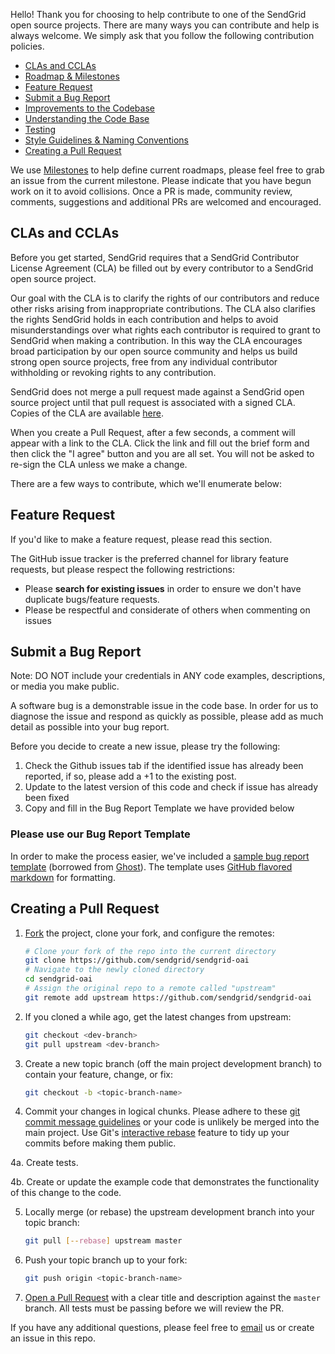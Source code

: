 Hello! Thank you for choosing to help contribute to one of the SendGrid open source projects. There are many ways you can contribute and help is always welcome.  We simply ask that you follow the following contribution policies.

- [CLAs and CCLAs](#cla)
- [Roadmap & Milestones](#roadmap)
- [Feature Request](#feature-request)
- [Submit a Bug Report](#submit-a-bug-report)
- [Improvements to the Codebase](#improvements-to-the-codebase)
- [Understanding the Code Base](#understanding-the-codebase)
- [Testing](#testing)
- [Style Guidelines & Naming Conventions](#style-guidelines-and-naming-conventions)
- [Creating a Pull Request](#creating-a-pull-request)

<a name="roadmap"></a>
We use [Milestones](https://github.com/sendgrid/sendgrid-oai/milestones) to help define current roadmaps, please feel free to grab an issue from the current milestone. Please indicate that you have begun work on it to avoid collisions. Once a PR is made, community review, comments, suggestions and additional PRs are welcomed and encouraged.

<a name="cla"></a>
## CLAs and CCLAs

Before you get started, SendGrid requires that a SendGrid Contributor License Agreement (CLA) be filled out by every contributor to a SendGrid open source project.

Our goal with the CLA is to clarify the rights of our contributors and reduce other risks arising from inappropriate contributions.  The CLA also clarifies the rights SendGrid holds in each contribution and helps to avoid misunderstandings over what rights each contributor is required to grant to SendGrid when making a contribution.  In this way the CLA encourages broad participation by our open source community and helps us build strong open source projects, free from any individual contributor withholding or revoking rights to any contribution.

SendGrid does not merge a pull request made against a SendGrid open source project until that pull request is associated with a signed CLA. Copies of the CLA are available [here](https://gist.github.com/SendGridDX/98b42c0a5d500058357b80278fde3be8#file-sendgrid_cla).

When you create a Pull Request, after a few seconds, a comment will appear with a link to the CLA. Click the link and fill out the brief form and then click the "I agree" button and you are all set. You will not be asked to re-sign the CLA unless we make a change.

There are a few ways to contribute, which we'll enumerate below:

<a name="feature-request"></a>
## Feature Request

If you'd like to make a feature request, please read this section.

The GitHub issue tracker is the preferred channel for library feature requests, but please respect the following restrictions:

- Please **search for existing issues** in order to ensure we don't have duplicate bugs/feature requests.
- Please be respectful and considerate of others when commenting on issues

<a name="submit-a-bug-report"></a>
## Submit a Bug Report

Note: DO NOT include your credentials in ANY code examples, descriptions, or media you make public.

A software bug is a demonstrable issue in the code base. In order for us to diagnose the issue and respond as quickly as possible, please add as much detail as possible into your bug report.

Before you decide to create a new issue, please try the following:

1. Check the Github issues tab if the identified issue has already been reported, if so, please add a +1 to the existing post.
2. Update to the latest version of this code and check if issue has already been fixed
3. Copy and fill in the Bug Report Template we have provided below

### Please use our Bug Report Template

In order to make the process easier, we've included a [sample bug report template](https://github.com/sendgrid/sendgrid-oai/.github/ISSUE_TEMPLATE) (borrowed from [Ghost](https://github.com/TryGhost/Ghost/)). The template uses [GitHub flavored markdown](https://help.github.com/articles/github-flavored-markdown/) for formatting.

## Creating a Pull Request<a name="creating-a-pull-request"></a>

1. [Fork](https://help.github.com/fork-a-repo/) the project, clone your fork,
   and configure the remotes:

   ```bash
   # Clone your fork of the repo into the current directory
   git clone https://github.com/sendgrid/sendgrid-oai
   # Navigate to the newly cloned directory
   cd sendgrid-oai
   # Assign the original repo to a remote called "upstream"
   git remote add upstream https://github.com/sendgrid/sendgrid-oai
   ```

2. If you cloned a while ago, get the latest changes from upstream:

   ```bash
   git checkout <dev-branch>
   git pull upstream <dev-branch>
   ```

3. Create a new topic branch (off the main project development branch) to
   contain your feature, change, or fix:

   ```bash
   git checkout -b <topic-branch-name>
   ```

4. Commit your changes in logical chunks. Please adhere to these [git commit
   message guidelines](http://tbaggery.com/2008/04/19/a-note-about-git-commit-messages.html)
   or your code is unlikely be merged into the main project. Use Git's
   [interactive rebase](https://help.github.com/articles/interactive-rebase)
   feature to tidy up your commits before making them public.

4a. Create tests.

4b. Create or update the example code that demonstrates the functionality of this change to the code.

5. Locally merge (or rebase) the upstream development branch into your topic branch:

   ```bash
   git pull [--rebase] upstream master
   ```

6. Push your topic branch up to your fork:

   ```bash
   git push origin <topic-branch-name>
   ```

7. [Open a Pull Request](https://help.github.com/articles/using-pull-requests/)
    with a clear title and description against the `master` branch. All tests must be passing before we will review the PR.

If you have any additional questions, please feel free to [email](mailto:dx@sendgrid.com) us or create an issue in this repo.
